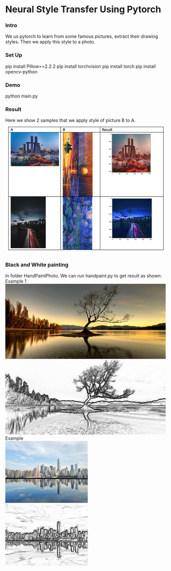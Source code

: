 # Neural Style Transfer Using Pytorch
### Intro
We us pytorch to learn from some famous pictures, extract their drawing 
styles. Then we apply this style to a photo.

### Set Up
pip install Pillow==2.2.2
pip install torchvision
pip install torch
pip install opencv-python

### Demo
python main.py

### Result
Here we show 2 samples that we apply style of picture B to A.
![image](result.png)

### Black and White painting
In folder HandPaintPhoto. We can run handpaint.py to get result as shown:<br/>
Example 1
![original image](HandPaintPhoto/landscape.jpg)
![Transferred Image](HandPaintPhoto/newimg.jpg)
Example<br/>
![original image](HandPaintPhoto/chongqing.jpeg)
![Transferred Image](HandPaintPhoto/newimg2.jpg)

